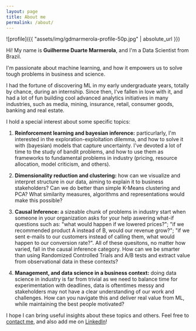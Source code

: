 ```yaml
---
layout: page
title: About me
permalink: /about/
---
```


<!--- (<img align="center" src="https://github.com/gdmarmerola/gdmarmerola.github.io/blob/master/assets/img/gdmarmerola-profile.jpg" width="150"> -->

![profile]({{ "assets/img/gdmarmerola-profile-50p.jpg" | absolute_url }})
 
Hi! My name is **Guilherme Duarte Marmerola**, and I'm a Data Scientist from Brazil. 

I'm passionate about machine learning, and how it empowers us to solve tough problems in business and science. 

I had the fortune of discovering ML in my early undergraduate years, totally by chance, during an internship. Since then, I’ve fallen in love with it, and had a lot of fun building cool advanced analytics initiatives in many industries, such as media, mining, insurance, retail, consumer goods, banking and real estate.

I hold a special interest about some specific topics:

1. **Reinforcement learning and bayesian inference:** particurlarly, I'm interested in the exploration-exploitation dilemma, and how to solve it with (bayesian) models that capture uncertainty. I've devoted a lot of time to the study of bandit problems, and how to use them as frameworks to fundamental problems in industry (pricing, resource allocation, model criticism, and others).

2. **Dimensionality reduction and clustering:** how can we visualize and interpret structure in our data, aiming to explain it to business stakeholders? Can we do better than simple K-Means clustering and PCA? What similarity measures, algorithms and representations would make this possible?

3. **Causal Inference:** a sizeable chunk of problems in industry start when someone in your organization asks for your help aswering what-if questions such as: "what would happen if we lowered prices?"; "if we recommended product A instead of B, would our revenue grow?"; "if we sent e-mails to our customers instead of calling them, what would happen to our conversion rate?". All of these quesitons, no matter how varied, fall in the causal inference category. How can we be smarter than using Randomized Controlled Trials and A/B tests and extract value from observational data in these contexts?

4. **Management, and data science in a business context:** doing data science in industry is far from trivial as we need to balance time for experimentation with deadlines, data is oftentimes messy and stakeholders may not have a clear understanding of our work and challenges. How can you navigate this and deliver real value from ML, while maintaining the best people motivated?

I hope I can bring useful insights about these topics and others. Feel free to [contact me](https://gdmarmerola.github.io/contact), and also add me on [LinkedIn](https://www.linkedin.com/in/gdmarmerola/)! 
